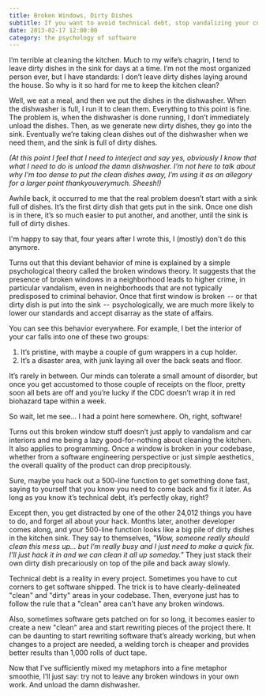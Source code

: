 ```yaml
---
title: Broken Windows, Dirty Dishes
subtitle: If you want to avoid technical debt, stop vandalizing your codebase.
date: 2013-02-17 12:00:00
category: the psychology of software
---
```


<span class='drop-cap'>I’m terrible at cleaning</span> the kitchen. Much to my wife’s chagrin, I tend to leave dirty dishes in the sink for days at a time. I’m not the most organized person ever, but I have standards: I don’t leave dirty dishes laying around the house. So why is it so hard for me to keep the kitchen clean?

Well, we eat a meal, and then we put the dishes in the dishwasher. When the dishwasher is full, I run it to clean them. Everything to this point is fine. The problem is, when the dishwasher is done running, I don’t immediately unload the dishes. Then, as we generate new dirty dishes, they go into the sink. Eventually we’re taking clean dishes out of the dishwasher when we need them, and the sink is full of dirty dishes.

*(At this point I feel that I need to interject and say yes, obviously I know that what I need to do is unload the damn dishwasher. I’m not here to talk about why I’m too dense to put the clean dishes away, I’m using it as an allegory for a larger point thankyouverymuch. Sheesh!)*

Awhile back, it occurred to me that the real problem doesn’t start with a sink full of dishes. It’s the first dirty dish that gets put in the sink. Once one dish is in there, it’s so much easier to put another, and another, until the sink is full of dirty dishes.

<aside>
I'm happy to say that, four years after I wrote this, I (mostly) don't do this anymore.
</aside>

Turns out that this deviant behavior of mine is explained by a simple psychological theory called the broken windows theory. It suggests that the presence of broken windows in a neighborhood leads to higher crime, in particular vandalism, even in neighborhoods that are not typically predisposed to criminal behavior. Once that first window is broken  -- or that dirty dish is put into the sink  --  psychologically, we are much more likely to lower our standards and accept disarray as the state of affairs.

You can see this behavior everywhere. For example, I bet the interior of your car falls into one of these two groups:

1. It’s pristine, with maybe a couple of gum wrappers in a cup holder.
2. It’s a disaster area, with junk laying all over the back seats and floor.

It’s rarely in between. Our minds can tolerate a small amount of disorder, but once you get accustomed to those couple of receipts on the floor, pretty soon all bets are off and you’re lucky if the CDC doesn’t wrap it in red biohazard tape within a week.

So wait, let me see... I had a point here somewhere. Oh, right, software!

Turns out this broken window stuff doesn’t just apply to vandalism and car interiors and me being a lazy good-for-nothing about cleaning the kitchen. It also applies to programming. Once a window is broken in your codebase ,  whether from a software engineering perspective or just simple aesthetics ,  the overall quality of the product can drop precipitously.

Sure, maybe you hack out a 500-line function to get something done fast, saying to yourself that you know you need to come back and fix it later. As long as you know it’s technical debt, it’s perfectly okay, right?

Except then, you get distracted by one of the other 24,012 things you have to do, and forget all about your hack. Months later, another developer comes along, and your 500-line function looks like a big pile of dirty dishes in the kitchen sink. They say to themselves, *"Wow, someone really should clean this mess up... but I’m really busy and I just need to make a quick fix. I’ll just hack it in and we can clean it all up someday."* They just stack their own dirty dish precariously on top of the pile and back away slowly.

Technical debt is a reality in every project. Sometimes you have to cut corners to get software shipped. The trick is to have clearly-delineated "clean" and "dirty" areas in your codebase. Then, everyone just has to follow the rule that a "clean" area can’t have any broken windows.

Also, sometimes software gets patched on for so long, it becomes easier to create a new "clean" area and start rewriting pieces of the project there. It can be daunting to start rewriting software that’s already working, but when changes to a project are needed, a welding torch is cheaper and provides better results than 1,000 rolls of duct tape.

Now that I’ve sufficiently mixed my metaphors into a fine metaphor smoothie, I’ll just say: try not to leave any broken windows in your own work. And unload the damn dishwasher.
